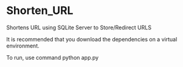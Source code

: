 # Shorten_URL
Shortens URL using SQLite Server to Store/Redirect URLS

It is recommended that you download the dependencies on a virtual environment.

To run, use command
python app.py
